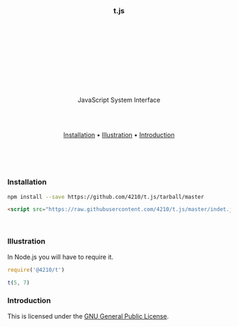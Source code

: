 
<br/>
<br/>
<br/>
<br/>
<br/>
<br/>
<br/>
<br/>
<br/>
<br/>

<h3 align="center">t.js</h3>

<br/>
<br/>
<br/>
<br/>
<br/>
<br/>
<br/>
<br/>
<br/>

<p align="center">
  JavaScript System Interface
</p>

<br/>
<br/>

<p align="center">
  <a href="#installation">Installation</a> •
  <a href="#illustration">Illustration</a> •
  <a href="#introduction">Introduction</a>
</p>

<br/>
<br/>
<br/>

### Installation

```bash
npm install --save https://github.com/4210/t.js/tarball/master
```

```html
<script src="https://raw.githubusercontent.com/4210/t.js/master/indet.js"></script>
```

<br/>

### Illustration

In Node.js you will have to require it.

```js
require('@4210/t')

t(5, 7)
```

### Introduction

This is licensed under the [GNU General Public License](docs/License.md).
